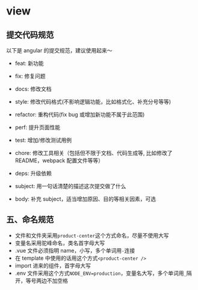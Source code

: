 # view

## 提交代码规范

以下是 angular 的提交规范，建议使用起来～

- feat: 新功能

- fix: 修复问题

- docs: 修改文档

- style: 修改代码格式(不影响逻辑功能，比如格式化、补充分号等等)

- refactor: 重构代码(fix bug 或增加新功能不属于此范围)

- perf: 提升页面性能

- test: 增加/修改测试用例

- chore: 修改工具相关（包括但不限于文档、代码生成等, 比如修改了 README，webpack 配置文件等等）

- deps: 升级依赖

- subject: 用一句话清楚的描述这次提交做了什么

- body: 补充 subject，适当增加原因、目的等相关因素，可选

## 五、命名规范

- 文件和文件夹采用`product-center`这个方式命名，尽量不使用大写
- 变量名采用驼峰命名，类名首字母大写
- .vue 文件必须指明 name，小写，多个单词用`-`连接
- 在 template 中使用的话用这个方式`<product-center />`
- import 进来的组件，首字母大写
- .env 文件采用这个方式`NODE_ENV=production`，变量名大写，多个单词用`_`隔开，等号两边不加空格

